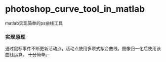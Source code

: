 # photoshop_curve_tool_in_matlab
matlab实现简单的ps曲线工具

### 实现原理
通过鼠标事件不断更新活动点，活动点使用多项式拟合曲线，图像归一化后使用该曲线运算。
~~十分简单。~~
